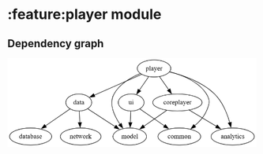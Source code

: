 # :feature:player module
## Dependency graph
<img src="https://github.com/iamoscarliang/spotify-clone/blob/master/images/dep-graphs/dep_graph_feature_player.png">